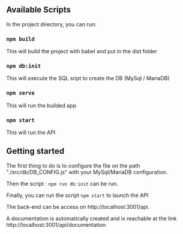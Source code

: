 ## Available Scripts

In the project directory, you can run:

### `npm build`

This will build the project with babel and put in the dist folder

### `npm db:init`

This will execute the SQL sript to create the DB (MySql / MariaDB)

### `npm serve`

This will run the builded app

### `npm start`

This will run the API


## Getting started

The first thing to do is to configure the file on the path "./src/db/DB_CONFIG.js" with your MySql/MariaDB configuration.

Then the script : `npm run db:init` can be run. 

Finally, you can run the script `npm start` to launch the API

The back-end can be access on http://localhost:3001/api.

A documentation is automatically created and is reachable at the link http://localhost:3001/api/documentation
